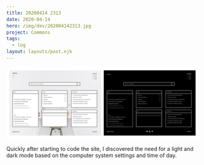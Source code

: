 ```yaml
---
title: 20200414 2313
date: 2020-04-14
hero: /img/dev/202004142313.jpg
project: Commons
tags:
  - log
layout: layouts/post.njk
---
```


![Screenshot of light and dark screen mode](/img/dev/202004142313.jpg)

Quickly after starting to code the site, I discovered the need for a light and dark mode based on the computer system settings and time of day.
